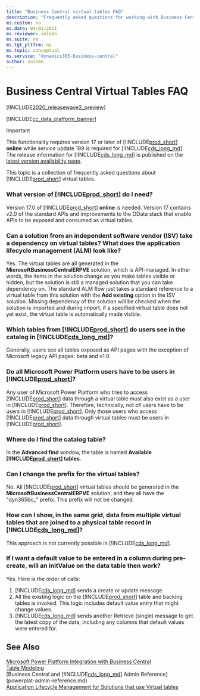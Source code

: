 ```yaml
---
title: "Business Central virtual tables FAQ"
description: "Frequently asked questions for working with Business Central virtual tables"
ms.custom: na
ms.date: 04/01/2021
ms.reviewer: solsen
ms.suite: na
ms.tgt_pltfrm: na
ms.topic: conceptual
ms.service: "dynamics365-business-central"
author: solsen
---
```


# Business Central Virtual Tables FAQ

[!INCLUDE[2020_releasewave2_preview](../includes/2020_releasewave2_preview.md)]

[!INCLUDE[cc_data_platform_banner](../includes/cc_data_platform_banner.md)]

> [!IMPORTANT]  
> This functionality requires version 17 or later of [!INCLUDE[prod_short](../developer/includes/prod_short.md)] **online** while service update 189 is required for [!INCLUDE[cds_long_md](../includes/cds_long_md.md)]. The release information for [!INCLUDE[cds_long_md](../includes/cds_long_md.md)] is published on the [latest version availability page](https://docs.microsoft.com/en-us/dynamics365/released-versions/dynamics-365ce#all-version-availability).

This topic is a collection of frequently asked questions about [!INCLUDE[prod_short](../developer/includes/prod_short.md)] virtual tables. 

### What version of [!INCLUDE[prod_short](../developer/includes/prod_short.md)] do I need?

Version 17.0 of [!INCLUDE[prod_short](../developer/includes/prod_short.md)] **online** is needed. Version 17 contains v2.0 of the standard APIs and improvements to the OData stack that enable APIs to be exposed and consumed as virtual tables.  

### Can a solution from an independent software vendor (ISV) take a dependency on virtual tables? What does the application lifecycle management (ALM) look like?

Yes. The virtual tables are all generated in the **MicrosoftBusinessCentralERPVE** solution, which is API-managed. In other words, the items in the solution change as you make tables visible or hidden, but the solution is still a managed solution that you can take dependency on. The standard ALM flow just takes a standard reference to a virtual table from this solution with the **Add existing** option in the ISV solution. Missing dependency of the solution will be checked when the solution is imported and during import, if a specified virtual table does not yet exist, the virtual table is automatically made visible.

### Which tables from [!INCLUDE[prod_short](../developer/includes/prod_short.md)] do users see in the catalog in [!INCLUDE[cds_long_md](../includes/cds_long_md.md)]?

Generally, users see all tables exposed as API pages with the exception of Microsoft legacy API pages: beta and v1.0.

### Do all Microsoft Power Platform users have to be users in [!INCLUDE[prod_short](../developer/includes/prod_short.md)]?

Any user of Microsoft Power Platform who tries to access [!INCLUDE[prod_short](../developer/includes/prod_short.md)] data through a virtual table must also exist as a user in [!INCLUDE[prod_short](../developer/includes/prod_short.md)]. Therefore, technically, not *all* users have to be users in [!INCLUDE[prod_short](../developer/includes/prod_short.md)]. Only those users who access [!INCLUDE[prod_short](../developer/includes/prod_short.md)] data through virtual tables must be users in [!INCLUDE[prod_short](../developer/includes/prod_short.md)].

### Where do I find the catalog table?

In the **Advanced find** window, the table is named **Available [!INCLUDE[prod_short](../developer/includes/prod_short.md)] tables**.

### Can I change the prefix for the virtual tables?

No. All [!INCLUDE[prod_short](../developer/includes/prod_short.md)] virtual tables should be generated in the **MicrosoftBusinessCentralERPVE** solution, and they all have the "dyn365bc\_" prefix. This prefix will not be changed.

### How can I show, in the same grid, data from multiple virtual tables that are joined to a physical table record in [!INCLUDE[cds_long_md](../includes/cds_long_md.md)]?

This approach is not currently possible in [!INCLUDE[cds_long_md](../includes/cds_long_md.md)].

### If I want a default value to be entered in a column during pre-create, will an initValue on the data table then work?

Yes. Here is the order of calls:

1. [!INCLUDE[cds_long_md](../includes/cds_long_md.md)] sends a create or update message.
2. All the existing logic on the [!INCLUDE[prod_short](../developer/includes/prod_short.md)] table and backing tables is invoked. This logic includes default value entry that might change values.
3. [!INCLUDE[cds_long_md](../includes/cds_long_md.md)] sends another Retrieve (single) message to get the latest copy of the data, including any columns that default values were entered for.

## See Also

[Microsoft Power Platform Integration with Business Central](powerplat-overview.md)  
[Table Modeling](powerplat-entity-modeling.md)  
[Business Central and [!INCLUDE[cds_long_md](../includes/cds_long_md.md)] Admin Reference](powerplat-admin-reference.md)  
[Application Lifecycle Management for Solutions that use Virtual tables](powerplat-app-lifecycle-management.md)
